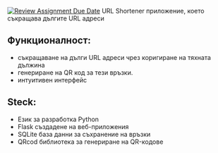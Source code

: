 [![Review Assignment Due Date](https://classroom.github.com/assets/deadline-readme-button-22041afd0340ce965d47ae6ef1cefeee28c7c493a6346c4f15d667ab976d596c.svg)](https://classroom.github.com/a/fULRwKMW)
URL Shortener приложение, което съкращава дългите URL адреси
## Функционалност:
- съкращаване на дълги URL адреси чрез коригиране на тяхната дължина
- генериране на QR код за тези връзки.
- интуитивен интерфейс

## Steck:
- Език за разработка Python 
- Flask създадене на веб-приложения
- SQLite база данни за съхранение на връзки
- QRcod библиотека за генериране на QR-кодове
  
  


